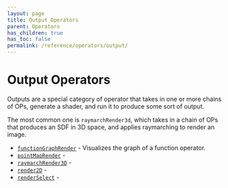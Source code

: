```yaml
---
layout: page
title: Output Operators
parent: Operators
has_children: true
has_toc: false
permalink: /reference/operators/output/
---
```


# Output Operators

Outputs are a special category of operator that takes in one or more
chains of OPs, generate a shader, and run it to produce some sort of
output.

The most common one is `raymarchRender3d`, which takes in a chain of OPs
that produces an SDF in 3D space, and applies raymarching to render an
image.

* [`functionGraphRender`](functionGraphRender/) - Visualizes the graph of a function operator.
* [`pointMapRender`](pointMapRender/) - 
* [`raymarchRender3D`](raymarchRender3D/) - 
* [`render2D`](render2D/) - 
* [`renderSelect`](renderSelect/) -
